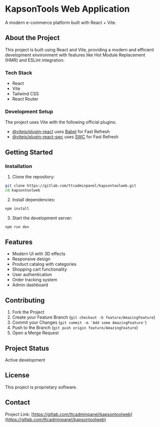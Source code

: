 # KapsonTools Web Application

A modern e-commerce platform built with React + Vite.

## About the Project

This project is built using React and Vite, providing a modern and efficient development environment with features like Hot Module Replacement (HMR) and ESLint integration.

### Tech Stack

- React
- Vite
- Tailwind CSS
- React Router

### Development Setup

The project uses Vite with the following official plugins:
- [@vitejs/plugin-react](https://github.com/vitejs/vite-plugin-react/blob/main/packages/plugin-react/README.md) uses [Babel](https://babeljs.io/) for Fast Refresh
- [@vitejs/plugin-react-swc](https://github.com/vitejs/vite-plugin-react-swc) uses [SWC](https://swc.rs/) for Fast Refresh

## Getting Started

### Installation

1. Clone the repository:
```bash
git clone https://gitlab.com/ttcadminpanel/kapsontoolweb.git
cd kapsontoolweb
```

2. Install dependencies:
```bash
npm install
```

3. Start the development server:
```bash
npm run dev
```

## Features

- Modern UI with 3D effects
- Responsive design
- Product catalog with categories
- Shopping cart functionality
- User authentication
- Order tracking system
- Admin dashboard

## Contributing

1. Fork the Project
2. Create your Feature Branch (`git checkout -b feature/AmazingFeature`)
3. Commit your Changes (`git commit -m 'Add some AmazingFeature'`)
4. Push to the Branch (`git push origin feature/AmazingFeature`)
5. Open a Merge Request

## Project Status

Active development

## License

This project is proprietary software.

## Contact

Project Link: [https://gitlab.com/ttcadminpanel/kapsontoolweb](https://gitlab.com/ttcadminpanel/kapsontoolweb)
